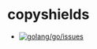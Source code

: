 # copyshields

-	[![golang/go/issues](https://github-shields.com/github/maddyonline/copyshields/issues/1.svg)](https://github.com/maddyonline/copyshields/issues/1)
